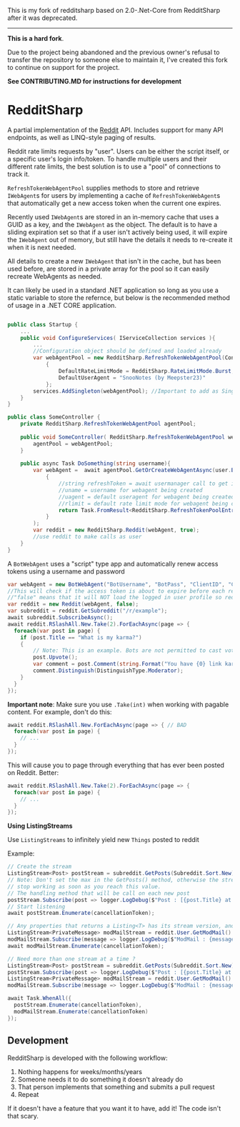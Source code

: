 This is my fork of redditsharp based on 2.0-.Net-Core from RedditSharp after it was deprecated.



________

**This is a hard fork**.

Due to the project being abandoned and the previous owner's refusal to transfer the repository to someone else to maintain it, I've created this fork to continue on support for the project.

**See CONTRIBUTING.MD for instructions for development**

# RedditSharp

A partial implementation of the [Reddit](http://reddit.com) API. Includes support for many API endpoints, as well as
LINQ-style paging of results.

Reddit rate limits requests by "user". Users can be either the script itself, or a specific user's login info/token. To handle multiple users and their different rate limits, the best solution is to use a "pool" of connections to track it.

`RefreshTokenWebAgentPool` supplies methods to store and retrieve `IWebAgent`s for users by implementing a cache of `RefreshTokenWebAgent`s that automatically get a new access token when the current one expires.

Recently used `IWebAgent`s are stored in an in-memory cache that uses a GUID as a key, and the `IWebAgent` as the object. The default is to have a sliding expiration set so that if a user isn't actively being used, it will expire the `IWebAgent` out of memory, but still have the details it needs to re-create it when it is next needed.

All details to create a new `IWebAgent` that isn't in the cache, but has been used before, are stored in a private array for the pool so it can easily recreate WebAgents as needed.

It can likely be used in a standard .NET application so long as you use a static variable to store the refernce, but below is the recommended method of usage in a .NET CORE application.

```csharp

public class Startup {
	...
	public void ConfigureServices( IServiceCollection services ){
		...
		//Configuration object should be defined and loaded already
		var webAgentPool = new RedditSharp.RefreshTokenWebAgentPool(Configuration["RedditClientID"], Configuration["RedditClientSecret"], Configuration["RedditRedirectURI"])
            {
                DefaultRateLimitMode = RedditSharp.RateLimitMode.Burst,
                DefaultUserAgent = "SnooNotes (by Meepster23)"
            };
		services.AddSingleton(webAgentPool); //Important to add as Singleton so multiple instances aren't created
	}
}

public class SomeController {
	private RedditSharp.RefreshTokenWebAgentPool agentPool;
	
	public void SomeController( RedditSharp.RefreshTokenWebAgentPool webAgentPool){
		agentPool = webAgentPool;
	}
	
	public async Task DoSomething(string username){
		var webAgent =  await agentPool.GetOrCreateWebAgentAsync(user.BannedBy, (uname, uagent, rlimit) =>
            {
				//string refreshToken = await usermanager call to get identity and retrieve refresh token;
				//uname = username for webagent being created
				//uagent = default useragent for webagent being created
				//rlimit = default rate limit mode for webagent being created
				return Task.FromResult<RedditSharp.RefreshTokenPoolEntry>(new RedditSharp.RefreshTokenPoolEntry(uname, refreshToken, rlimit, uagent));
            }
		);
		var reddit = new RedditSharp.Reddit(webAgent, true);
		//use reddit to make calls as user
	}
}
```

A `BotWebAgent` uses a "script" type app and automatically renew access tokens using a username and password

```csharp
var webAgent = new BotWebAgent("BotUsername", "BotPass", "ClientID", "ClientSecret", "RedirectUri");
//This will check if the access token is about to expire before each request and automatically request a new one for you
//"false" means that it will NOT load the logged in user profile so reddit.User will be null
var reddit = new Reddit(webAgent, false);
var subreddit = reddit.GetSubreddit("/r/example");
await subreddit.SubscribeAsync();
await reddit.RSlashAll.New.Take(2).ForEachAsync(page => {
  foreach(var post in page) {
    if (post.Title == "What is my karma?")
    {
        // Note: This is an example. Bots are not permitted to cast votes automatically.
        post.Upvote();
        var comment = post.Comment(string.Format("You have {0} link karma!", post.Author.LinkKarma));
        comment.Distinguish(DistinguishType.Moderator);
    }
  }
});
```

**Important note**: Make sure you use `.Take(int)` when working with pagable content. For example, don't do this:

```csharp
await reddit.RSlashAll.New.ForEachAsync(page => { // BAD
  foreach(var post in page) {
    // ...
  }
});
```

This will cause you to page through everything that has ever been posted on Reddit. Better:

```csharp
await reddit.RSlashAll.New.Take(2).ForEachAsync(page => {
  foreach(var post in page) {
    // ...
  }
});
```


**Using ListingStreams**

Use `ListingStreams` to infinitely yield new `Things` posted to reddit

Example:

```csharp
// Create the stream
ListingStream<Post> postStream = subreddit.GetPosts(Subreddit.Sort.New).Stream();
// Note: Don't set the max in the GetPosts() method, otherwise the stream will
// stop working as soon as you reach this value.
// The handling method that will be call on each new post
postStream.Subscribe(post => logger.LogDebug($"Post : [{post.Title} at {post.CreatedUTC}]"));
// Start listening
await postStream.Enumerate(cancellationToken);
```

```csharp
// Any properties that returns a Listing<T> has its stream version, another example, new modmail.
ListingStream<PrivateMessage> modMailStream = reddit.User.GetModMail().Stream();
modMailStream.Subscribe(message => logger.LogDebug($"ModMail : {message.Subject}"));
await modMailStream.Enumerate(cancellationToken);
```

```csharp
// Need more than one stream at a time ?
ListingStream<Post> postStream = subreddit.GetPosts(Subreddit.Sort.New).Stream();
postStream.Subscribe(post => logger.LogDebug($"Post : [{post.Title} at {post.CreatedUTC}]"));
ListingStream<PrivateMessage> modMailStream = reddit.User.GetModMail().Stream();
modMailStream.Subscribe(message => logger.LogDebug($"ModMail : {message.Subject}"));

await Task.WhenAll({
  postStream.Enumerate(cancellationToken),
  modMailStream.Enumerate(cancellationToken)
});
```

## Development

RedditSharp is developed with the following workflow:

1. Nothing happens for weeks/months/years
2. Someone needs it to do something it doesn't already do
3. That person implements that something and submits a pull request
4. Repeat

If it doesn't have a feature that you want it to have, add it! The code isn't that scary.
